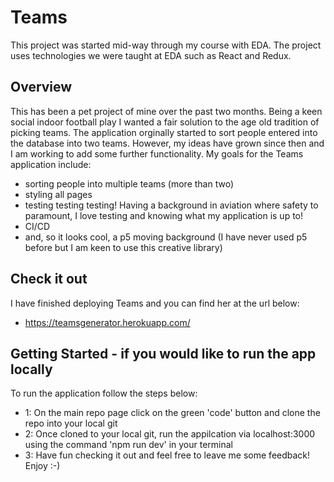 # Teams

This project was started mid-way through my course with EDA. The project uses technologies we were taught at EDA such as React and Redux.

## Overview

This has been a pet project of mine over the past two months. Being a keen social indoor football play I wanted a fair solution to the age old tradition of picking teams. The application orginally started to sort people entered into the database into two teams. However, my ideas have grown since then and I am working to add some further functionality. My goals for the Teams application include:
- sorting people into multiple teams (more than two) 
- styling all pages
- testing testing testing! Having a background in aviation where safety to paramount, I love testing and knowing what my application is up to!
- CI/CD
- and, so it looks cool, a p5 moving background (I have never used p5 before but I am keen to use this creative library)

## Check it out

I have finished deploying Teams and you can find her at the url below:
- https://teamsgenerator.herokuapp.com/

## Getting Started - if you would like to run the app locally

To run the application follow the steps below:
- 1: On the main repo page click on the green 'code' button and clone the repo into your local git 
- 2: Once cloned to your local git, run the appilcation via localhost:3000 using the command 'npm run dev' in your terminal
- 3: Have fun checking it out and feel free to leave me some feedback! Enjoy :-)
